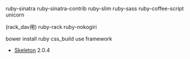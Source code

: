 

ruby-sinatra
ruby-sinatra-contrib
ruby-slim
ruby-sass
ruby-coffee-script
unicorn

(rack_dav用)
ruby-rack
ruby-nokogiri




bower install
ruby css_build
use framework
* [Skeleton](http://getskeleton.com/) 2.0.4
